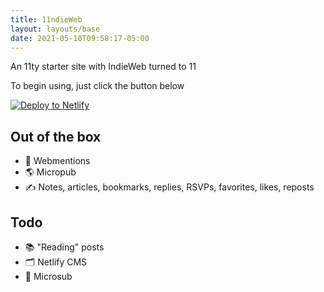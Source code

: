 ```yaml
---
title: 11ndieWeb
layout: layouts/base
date: 2021-05-10T09:58:17-05:00
---
```


An 11ty starter site with IndieWeb turned to 11


To begin using, just click the button below

[![Deploy to Netlify](https://www.netlify.com/img/deploy/button.svg)](https://app.netlify.com/start/deploy?repository=https://github.com/rockorager/11ndieWeb)

## Out of the box

- 🚀 Webmentions
- 🌎 Micropub
- ✍️ Notes, articles, bookmarks, replies, RSVPs, favorites, likes, reposts

## Todo
- 📚 "Reading" posts
- 🗂 Netlify CMS
- 📡 Microsub